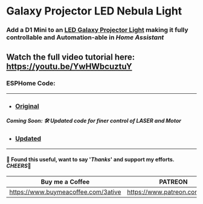 # Galaxy Projector LED Nebula Light

### Add a D1 Mini to an [LED Galaxy Projector Light](https://amzn.to/4azvaGm) making it fully controllable and Automation-able in *Home Assistant*

## Watch the full video tutorial here: https://youtu.be/YwHWbcuztuY


### ESPHome Code:
___
- ### [Original](esphome_code_original.yaml)
#### _**Coming Soon:** 🛠 Updated code for finer control of LASER and Motor_
- ### [Updated](esphome_code_updated.yaml)

___
#### 💖 Found this useful, want to say '*Thanks*' and support my efforts. *CHEERS*🍺
| Buy me a Coffee | PATREON |
|-----------------|---------|
| https://www.buymeacoffee.com/3ative | https://www.patreon.com/3ative |

